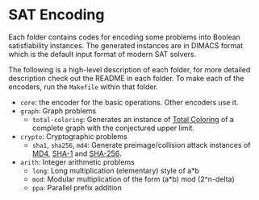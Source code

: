 # SAT Encoding

Each folder contains codes for encoding some problems into Boolean satisfiability
instances. The generated instances are in DIMACS format which is the default input format
of modern SAT solvers.

The following is a high-level description of each folder, for more detailed description check out
the README in each folder. To make each of the encoders, run the `Makefile` within that folder.

* `core`: the encoder for the basic operations. Other encoders use it.
* `graph`: Graph problems
    - `total-coloring`: Generates an instance of [Total Coloring][1] of a complete graph with the
      conjectured upper limit.
* `crypto`: Cryptographic problems
    - `sha1`, `sha256`, `md4`: Generate preimage/collision attack instances of [MD4][4], [SHA-1][2] and [SHA-256][3].
* `arith`: Integer arithmetic problems
    - `long`: Long multiplication (elementary) style of a*b
    - `mod`: Modular multiplication of the form (a*b) mod (2^n-delta)
    - `ppa`: Parallel prefix addition

[1]: https://en.wikipedia.org/wiki/Total_coloring
[2]: https://en.wikipedia.org/wiki/SHA-1
[3]: https://en.wikipedia.org/wiki/SHA-2
[4]: https://en.wikipedia.org/wiki/MD4
